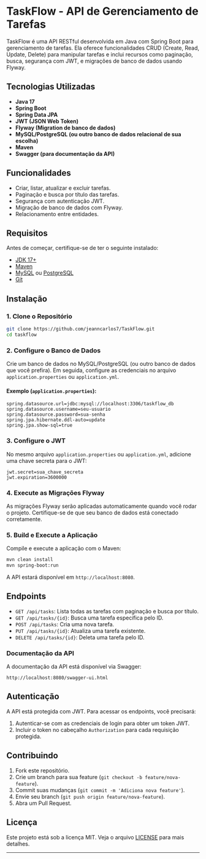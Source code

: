 # TaskFlow - API de Gerenciamento de Tarefas

TaskFlow é uma API RESTful desenvolvida em Java com Spring Boot para gerenciamento de tarefas. Ela oferece funcionalidades CRUD (Create, Read, Update, Delete) para manipular tarefas e inclui recursos como paginação, busca, segurança com JWT, e migrações de banco de dados usando Flyway.

## Tecnologias Utilizadas

- **Java 17**
- **Spring Boot**
- **Spring Data JPA**
- **JWT (JSON Web Token)**
- **Flyway (Migration de banco de dados)**
- **MySQL/PostgreSQL (ou outro banco de dados relacional de sua escolha)**
- **Maven**
- **Swagger (para documentação da API)**

## Funcionalidades

- Criar, listar, atualizar e excluir tarefas.
- Paginação e busca por título das tarefas.
- Segurança com autenticação JWT.
- Migração de banco de dados com Flyway.
- Relacionamento entre entidades.

## Requisitos

Antes de começar, certifique-se de ter o seguinte instalado:

- [JDK 17+](https://www.oracle.com/java/technologies/javase-jdk17-downloads.html)
- [Maven](https://maven.apache.org/download.cgi)
- [MySQL](https://dev.mysql.com/downloads/) ou [PostgreSQL](https://www.postgresql.org/download/)
- [Git](https://git-scm.com/downloads)
  
## Instalação

### 1. Clone o Repositório

```bash
git clone https://github.com/jeanncarlos7/TaskFlow.git
cd taskflow
```

### 2. Configure o Banco de Dados

Crie um banco de dados no MySQL/PostgreSQL (ou outro banco de dados que você prefira). Em seguida, configure as credenciais no arquivo `application.properties` ou `application.yml`.

#### Exemplo (`application.properties`):

```properties
spring.datasource.url=jdbc:mysql://localhost:3306/taskflow_db
spring.datasource.username=seu-usuario
spring.datasource.password=sua-senha
spring.jpa.hibernate.ddl-auto=update
spring.jpa.show-sql=true
```

### 3. Configure o JWT

No mesmo arquivo `application.properties` ou `application.yml`, adicione uma chave secreta para o JWT:

```properties
jwt.secret=sua_chave_secreta
jwt.expiration=3600000
```

### 4. Execute as Migrações Flyway

As migrações Flyway serão aplicadas automaticamente quando você rodar o projeto. Certifique-se de que seu banco de dados está conectado corretamente.

### 5. Build e Execute a Aplicação

Compile e execute a aplicação com o Maven:

```bash
mvn clean install
mvn spring-boot:run
```

A API estará disponível em `http://localhost:8080`.

## Endpoints

- `GET /api/tasks`: Lista todas as tarefas com paginação e busca por título.
- `GET /api/tasks/{id}`: Busca uma tarefa específica pelo ID.
- `POST /api/tasks`: Cria uma nova tarefa.
- `PUT /api/tasks/{id}`: Atualiza uma tarefa existente.
- `DELETE /api/tasks/{id}`: Deleta uma tarefa pelo ID.

### Documentação da API

A documentação da API está disponível via Swagger:

```
http://localhost:8080/swagger-ui.html
```

## Autenticação

A API está protegida com JWT. Para acessar os endpoints, você precisará:

1. Autenticar-se com as credenciais de login para obter um token JWT.
2. Incluir o token no cabeçalho `Authorization` para cada requisição protegida.

## Contribuindo

1. Fork este repositório.
2. Crie um branch para sua feature (`git checkout -b feature/nova-feature`).
3. Commit suas mudanças (`git commit -m 'Adiciona nova feature'`).
4. Envie seu branch (`git push origin feature/nova-feature`).
5. Abra um Pull Request.

## Licença

Este projeto está sob a licença MIT. Veja o arquivo [LICENSE](LICENSE) para mais detalhes.

---

